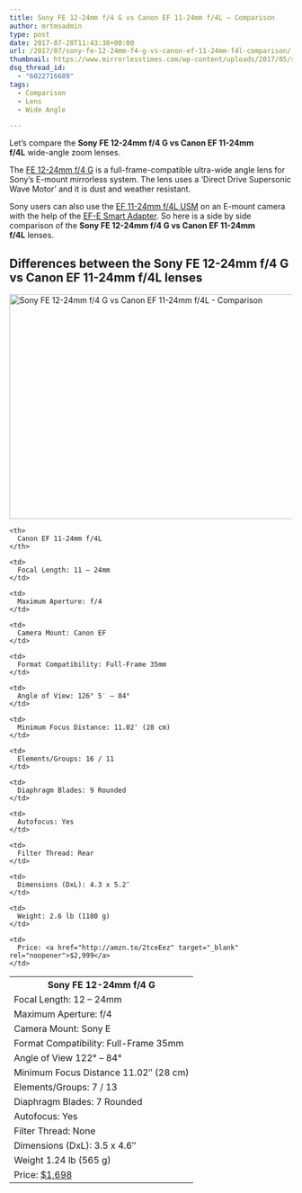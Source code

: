 ```yaml
---
title: Sony FE 12-24mm f/4 G vs Canon EF 11-24mm f/4L – Comparison
author: mrtmsadmin
type: post
date: 2017-07-28T11:43:38+00:00
url: /2017/07/sony-fe-12-24mm-f4-g-vs-canon-ef-11-24mm-f4l-comparison/
thumbnail: https://www.mirrorlesstimes.com/wp-content/uploads/2017/05/sony-fe-12-24mm-f4-g.jpg
dsq_thread_id:
  - "6022716689"
tags:
  - Comparison
  - Lens
  - Wide Angle

---
```

Let’s compare the **Sony FE 12-24mm f/4 G vs Canon EF 11-24mm f/4L** wide-angle zoom lenses.

The [FE 12-24mm f/4 G][1] is a full-frame-compatible ultra-wide angle lens for Sony’s E-mount mirrorless system. The lens uses a ‘Direct Drive Supersonic Wave Motor’ and it is dust and weather resistant.

Sony users can also use the [EF 11-24mm f/4L USM][2] on an E-mount camera with the help of the <a href="http://amzn.to/2u65s7R" target="_blank" rel="noopener">EF-E Smart Adapter</a>. So here is a side by side comparison of the **Sony FE 12-24mm f/4 G vs Canon EF 11-24mm f/4L** lenses.<!--more-->

## Differences between the Sony FE 12-24mm f/4 G vs Canon EF 11-24mm f/4L lenses

<img class="alignnone" title="Sony FE 12-24mm f/4 G vs Canon EF 11-24mm f/4L - Comparison" src="https://i1.wp.com/www.dailycameranews.com/wp-content/uploads/2017/06/sony-fe-12-24mm-f4-g-vs-canon-ef-11-24mm-f4l.jpg?resize=600%2C400&#038;ssl=1" alt="Sony FE 12-24mm f/4 G vs Canon EF 11-24mm f/4L - Comparison" width="600" height="400" data-recalc-dims="1" /> 

<table  class="tableizer-table table table-hover table table-hover" >
  <tr class="tableizer-firstrow">
    <th>
      Sony FE 12-24mm f/4 G
    </th>
    
    <th>
      Canon EF 11-24mm f/4L
    </th>
  </tr>
  
  <tr>
    <td>
      Focal Length: 12 – 24mm
    </td>
    
    <td>
      Focal Length: 11 – 24mm
    </td>
  </tr>
  
  <tr>
    <td>
      Maximum Aperture: f/4
    </td>
    
    <td>
      Maximum Aperture: f/4
    </td>
  </tr>
  
  <tr>
    <td>
      Camera Mount: Sony E
    </td>
    
    <td>
      Camera Mount: Canon EF
    </td>
  </tr>
  
  <tr>
    <td>
      Format Compatibility: Full-Frame 35mm
    </td>
    
    <td>
      Format Compatibility: Full-Frame 35mm
    </td>
  </tr>
  
  <tr>
    <td>
      Angle of View 122° – 84°
    </td>
    
    <td>
      Angle of View: 126° 5′ – 84°
    </td>
  </tr>
  
  <tr>
    <td>
      Minimum Focus Distance 11.02″ (28 cm)
    </td>
    
    <td>
      Minimum Focus Distance: 11.02″ (28 cm)
    </td>
  </tr>
  
  <tr>
    <td>
      Elements/Groups: 7 / 13
    </td>
    
    <td>
      Elements/Groups: 16 / 11
    </td>
  </tr>
  
  <tr>
    <td>
      Diaphragm Blades: 7 Rounded
    </td>
    
    <td>
      Diaphragm Blades: 9 Rounded
    </td>
  </tr>
  
  <tr>
    <td>
      Autofocus: Yes
    </td>
    
    <td>
      Autofocus: Yes
    </td>
  </tr>
  
  <tr>
    <td>
      Filter Thread: None
    </td>
    
    <td>
      Filter Thread: Rear
    </td>
  </tr>
  
  <tr>
    <td>
      Dimensions (DxL): 3.5 x 4.6″
    </td>
    
    <td>
      Dimensions (DxL): 4.3 x 5.2″
    </td>
  </tr>
  
  <tr>
    <td>
      Weight 1.24 lb (565 g)
    </td>
    
    <td>
      Weight: 2.6 lb (1180 g)
    </td>
  </tr>
  
  <tr>
    <td>
      Price: <a href="http://amzn.to/2pUlBvL" target="_blank" rel="noopener">$1,698</a>
    </td>
    
    <td>
      Price: <a href="http://amzn.to/2tceEez" target="_blank" rel="noopener">$2,999</a>
    </td>
  </tr>
</table>

<div class="sharedaddy sd-sharing-enabled">
</div>

 [1]: https://www.mirrorlesstimes.com/2017/05/sony-fe-12-24mm-f4-g/
 [2]: https://www.dailycameranews.com/2015/02/canon-ef-11-24mm-f4l-usm/